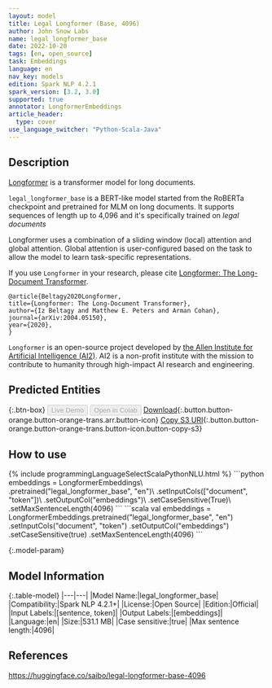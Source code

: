 ```yaml
---
layout: model
title: Legal Longformer (Base, 4096)
author: John Snow Labs
name: legal_longformer_base
date: 2022-10-20
tags: [en, open_source]
task: Embeddings
language: en
nav_key: models
edition: Spark NLP 4.2.1
spark_version: [3.2, 3.0]
supported: true
annotator: LongformerEmbeddings
article_header:
  type: cover
use_language_switcher: "Python-Scala-Java"
---
```


## Description

[Longformer](https://arxiv.org/abs/2004.05150) is a transformer model for long documents. 

`legal_longformer_base` is a BERT-like model started from the RoBERTa checkpoint and pretrained for MLM on long documents. It supports sequences of length up to 4,096 and it's specifically trained on *legal documents*

Longformer uses a combination of a sliding window (local) attention and global attention. Global attention is user-configured based on the task to allow the model to learn task-specific representations.

If you use `Longformer` in your research, please cite [Longformer: The Long-Document Transformer](https://arxiv.org/abs/2004.05150).
```
@article{Beltagy2020Longformer,
title={Longformer: The Long-Document Transformer},
author={Iz Beltagy and Matthew E. Peters and Arman Cohan},
journal={arXiv:2004.05150},
year={2020},
}
```

`Longformer` is an open-source project developed by [the Allen Institute for Artificial Intelligence (AI2)](https://www.allenai.org).
AI2 is a non-profit institute with the mission to contribute to humanity through high-impact AI research and engineering.

## Predicted Entities



{:.btn-box}
<button class="button button-orange" disabled>Live Demo</button>
<button class="button button-orange" disabled>Open in Colab</button>
[Download](https://s3.amazonaws.com/auxdata.johnsnowlabs.com/public/models/legal_longformer_base_en_4.2.1_3.2_1666282710556.zip){:.button.button-orange.button-orange-trans.arr.button-icon}
[Copy S3 URI](s3://auxdata.johnsnowlabs.com/public/models/legal_longformer_base_en_4.2.1_3.2_1666282710556.zip){:.button.button-orange.button-orange-trans.button-icon.button-copy-s3}

## How to use



<div class="tabs-box" markdown="1">
{% include programmingLanguageSelectScalaPythonNLU.html %}
```python
embeddings = LongformerEmbeddings\
  .pretrained("legal_longformer_base", "en")\
  .setInputCols(["document", "token"])\
  .setOutputCol("embeddings")\
  .setCaseSensitive(True)\
  .setMaxSentenceLength(4096)
```
```scala
val embeddings = LongformerEmbeddings.pretrained("legal_longformer_base", "en")
  .setInputCols("document", "token") 
  .setOutputCol("embeddings")
  .setCaseSensitive(true)
  .setMaxSentenceLength(4096)
```
</div>

{:.model-param}
## Model Information

{:.table-model}
|---|---|
|Model Name:|legal_longformer_base|
|Compatibility:|Spark NLP 4.2.1+|
|License:|Open Source|
|Edition:|Official|
|Input Labels:|[sentence, token]|
|Output Labels:|[embeddings]|
|Language:|en|
|Size:|531.1 MB|
|Case sensitive:|true|
|Max sentence length:|4096|

## References

https://huggingface.co/saibo/legal-longformer-base-4096